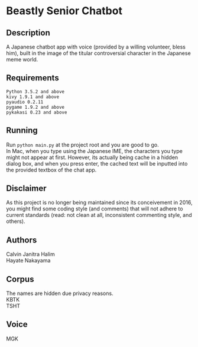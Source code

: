 # Beastly Senior Chatbot 

## Description

A Japanese chatbot app with voice (provided by a willing volunteer, bless him), built in the image of the titular controversial character in the Japanese meme world.

## Requirements

```
Python 3.5.2 and above
kivy 1.9.1 and above
pyaudio 0.2.11
pygame 1.9.2 and above
pykakasi 0.23 and above
```

## Running

Run ```python main.py``` at the project root and you are good to go.  
In Mac, when you type using the Japanese IME, the characters you type might not appear at first. However, its actually being cache in a hidden dialog box, and when you press enter, the cached text will be inputted into the provided textbox of the chat app.

## Disclaimer

As this project is no longer being maintained since its conceivement in 2016, you might find some coding style (and comments) that will not adhere to current standards (read: not clean at all, inconsistent commenting style, and others). 

## Authors

Calvin Janitra Halim  
Hayate Nakayama

## Corpus
The names are hidden due privacy reasons.  
KBTK  
TSHT

## Voice

MGK


